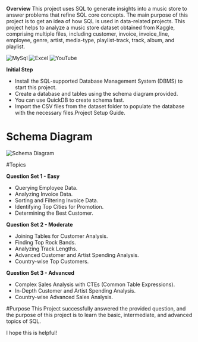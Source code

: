
**Overview**
This project uses SQL to generate insights into a music store to answer problems that refine SQL core concepts. The main purpose of this project is to get an idea of how SQL is used in data-related projects. This project helps to analyze a music store dataset obtained from Kaggle, comprising multiple files, including customer, invoice, invoice_line, employee, genre, artist, media-type, playlist-track, track, album, and playlist. 

![MySql](https://img.shields.io/badge/MySql-black.svg?style=for-the-badge&logo=mysql&logoColor=white)
![Excel](https://img.shields.io/badge/Excel-darkgreen.svg?style=for-the-badge&logo=x&logoColor=white)
![YouTube](https://img.shields.io/badge/YouTube-%23FF0000.svg?style=for-the-badge&logo=YouTube&logoColor=white)

**Initial Step** 
* Install the SQL-supported Database Management System (DBMS) to start this project. 
* Create a database and tables using the schema diagram provided.
* You can use QuickDB to create schema fast.
* Import the CSV files from the dataset folder to populate the database with the necessary files.Project Setup Guide.



# Schema Diagram
![Schema Diagram](https://github.com/avishek09/Music-Store-Analysis/assets/75924699/993e1d5d-0ae0-4034-9e20-202a2916c84c)



#Topics

**Question Set 1 - Easy**
* Querying Employee Data.
* Analyzing Invoice Data.
* Sorting and Filtering Invoice Data.
* Identifying Top Cities for Promotion.
* Determining the Best Customer.

**Question Set 2 - Moderate**
* Joining Tables for Customer Analysis.
* Finding Top Rock Bands.
* Analyzing Track Lengths.
* Advanced Customer and Artist Spending Analysis.
* Country-wise Top Customers.

**Question Set 3 - Advanced**
* Complex Sales Analysis with CTEs (Common Table Expressions).
* In-Depth Customer and Artist Spending Analysis.
* Country-wise Advanced Sales Analysis.


#Purpose
This Project successfully answered the provided question, and the purpose of this project is to learn the basic, intermediate, and advanced topics of SQL.

I hope this is helpful!

